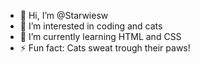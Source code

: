 - 👋 Hi, I’m @Starwiesw
- 👀 I’m interested in coding and cats
- 🌱 I’m currently learning HTML and CSS
- ⚡ Fun fact: Cats sweat trough their paws!

<!---
Starwiesw/Starwiesw is a ✨ special ✨ repository because its `README.md` (this file) appears on your GitHub profile.
You can click the Preview link to take a look at your changes.
--->

